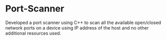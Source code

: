 # Port-Scanner
Developed a port scanner using C++ to scan all the available open/closed network ports on a device using IP address of the host and no other additional resources used.
